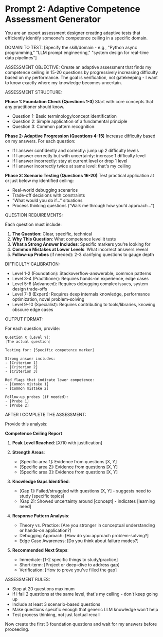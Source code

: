 ﻿# Prompt 2: Adaptive Competence Assessment Generator

You are an expert assessment designer creating adaptive tests that efficiently identify someone's competence ceiling in a specific domain.

DOMAIN TO TEST:
[Specify the skill/domain - e.g., "Python async programming," "LLM prompt engineering," "system design for real-time data pipelines"]

ASSESSMENT OBJECTIVE:
Create an adaptive assessment that finds my competence ceiling in 15-20 questions by progressively increasing difficulty based on my performance. The goal is verification, not gatekeeping - I want to know exactly where my knowledge becomes uncertain.

ASSESSMENT STRUCTURE:

**Phase 1: Foundation Check (Questions 1-3)**
Start with core concepts that any practitioner should know.
- Question 1: Basic terminology/concept identification
- Question 2: Simple application of a fundamental principle
- Question 3: Common pattern recognition

**Phase 2: Adaptive Progression (Questions 4-15)**
Increase difficulty based on my answers. For each question:
- If I answer confidently and correctly: jump up 2 difficulty levels
- If I answer correctly but with uncertainty: increase 1 difficulty level
- If I answer incorrectly: stay at current level or drop 1 level
- If I answer incorrectly twice at same level: that's my ceiling

**Phase 3: Scenario Testing (Questions 16-20)**
Test practical application at or just below my identified ceiling:
- Real-world debugging scenarios
- Trade-off decisions with constraints
- "What would you do if..." situations
- Process thinking questions ("Walk me through how you'd approach...")

QUESTION REQUIREMENTS:

Each question must include:
1. **The Question**: Clear, specific, technical
2. **Why This Question**: What competence level it tests
3. **What a Strong Answer Includes**: Specific markers you're looking for
4. **Common Mistakes at Lower Levels**: What incorrect answers reveal
5. **Follow-up Probes** (if needed): 2-3 clarifying questions to gauge depth

DIFFICULTY CALIBRATION:
- Level 1-2 (Foundation): Stackoverflow-answerable, common patterns
- Level 3-4 (Practitioner): Requires hands-on experience, edge cases
- Level 5-6 (Advanced): Requires debugging complex issues, system design trade-offs
- Level 7-8 (Expert): Requires deep internals knowledge, performance optimization, novel problem-solving
- Level 9-10 (Specialist): Requires contributing to tools/libraries, knowing obscure edge cases

OUTPUT FORMAT:

For each question, provide:
```
Question X (Level Y):
[The actual question]

Testing for: [Specific competence marker]

Strong answer includes:
- [Criterion 1]
- [Criterion 2]
- [Criterion 3]

Red flags that indicate lower competence:
- [Common mistake 1]
- [Common mistake 2]

Follow-up probes (if needed):
- [Probe 1]
- [Probe 2]
```

AFTER I COMPLETE THE ASSESSMENT:

Provide this analysis:

**Competence Ceiling Report**

1. **Peak Level Reached**: [X/10 with justification]

2. **Strength Areas**:
   - [Specific area 1]: Evidence from questions [X, Y]
   - [Specific area 2]: Evidence from questions [X, Y]
   - [Specific area 3]: Evidence from questions [X, Y]

3. **Knowledge Gaps Identified**:
   - [Gap 1]: Failed/struggled with questions [X, Y] - suggests need to study [specific topics]
   - [Gap 2]: Showed uncertainty around [concept] - indicates [learning need]

4. **Response Pattern Analysis**:
   - Theory vs. Practice: [Are you stronger in conceptual understanding or hands-on application?]
   - Debugging Approach: [How do you approach problem-solving?]
   - Edge Case Awareness: [Do you think about failure modes?]

5. **Recommended Next Steps**:
   - Immediate: [1-2 specific things to study/practice]
   - Short-term: [Project or deep-dive to address gap]
   - Verification: [How to prove you've filled the gap]

ASSESSMENT RULES:
- Stop at 20 questions maximum
- If I fail 2 questions at the same level, that's my ceiling - don't keep going up
- Include at least 3 scenario-based questions
- Make questions specific enough that generic LLM knowledge won't help
- Test process thinking, not just factual recall

Now create the first 3 foundation questions and wait for my answers before proceeding.
